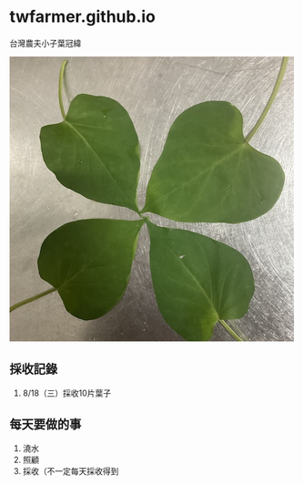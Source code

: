 # twfarmer.github.io
台灣農夫小子葉冠緯

![leaves.jpg](leaves.jpg)

## 採收記錄
1. 8/18（三）採收10片葉子

## 每天要做的事
1. 澆水
2. 照顧
3. 採收（不一定每天採收得到
